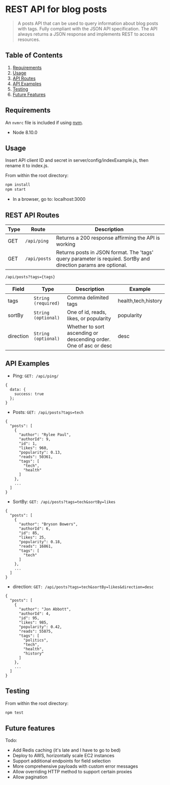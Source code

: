 # REST API for blog posts

> A posts API that can be used to query information about blog posts with tags. Fully compliant with the JSON API specification. The API always returns a JSON response and implements REST to access resources.

## Table of Contents

1. [Requirements](#requirements)
2. [Usage](#Usage)
3. [API Routes](#REST-API-Routes)
4. [API Examples](#API-Examples)
5. [Testing](#Testing)
6. [Future Features](#Future-features)

## Requirements

An `nvmrc` file is included if using [nvm](https://github.com/creationix/nvm).

- Node 8.10.0

## Usage
Insert API client ID and secret in server/config/indexExample.js, then rename it to index.js.
 
From within the root directory:
```sh
npm install
npm start
```
- In a browser, go to: localhost:3000

## REST API Routes

| Type  | Route | Description |
| ------------- | ------------- |------------- |
| GET  | ```/api/ping```  | Returns a 200 response affirming the API is working |
| GET  | ```/api/posts```  | Returns posts in JSON format. The 'tags' query parameter is requied. SortBy and direction params are optional. |

```/api/posts?tags={tags}```

| Field  | Type | Description | Example | 
| ------------- | ------------- |------------- |------------- |
| tags  | ```String (required)```  | Comma delimited tags | health,tech,history |
| sortBy  | ```String (optional)```  | One of id, reads, likes, or popularity | popularity |
| direction  | ```String (optional)```  | Whether to sort ascending or descending order. One of asc or desc | desc |

## API Examples

- Ping:
```GET: /api/ping/```
```
{
  data: {
    success: true
  };
}
  ```

- Posts:
```GET: /api/posts?tags=tech```
```
{
  "posts": [
    {
      "author": "Rylee Paul",
      "authorId": 9,
      "id": 1,
      "likes": 960,
      "popularity": 0.13,
      "reads": 50361,
      "tags": [
        "tech",
        "health"
      ]
    },
    ...
  ]
}
  ```

- SortBy:
```GET: /api/posts?tags=tech&sortBy=likes```
```
{
  "posts": [
    {
      "author": "Bryson Bowers",
      "authorId": 6,
      "id": 85,
      "likes": 25,
      "popularity": 0.18,
      "reads": 16861,
      "tags": [
        "tech"
      ]
    },
    ...
  ]
}
  ```

- direction:
```GET: /api/posts?tags=tech&sortBy=likes&direction=desc```
```
{
  "posts": [
    {
      "author": "Jon Abbott",
      "authorId": 4,
      "id": 95,
      "likes": 985,
      "popularity": 0.42,
      "reads": 55875,
      "tags": [
        "politics",
        "tech",
        "health",
        "history"
      ]
    },
    ...
  ]
}
  ```

## Testing

From within the root directory:
```sh
npm test
```

## Future features
Todo:
  - Add Redis caching (it's late and I have to go to bed)
  - Deploy to AWS, horizontally scale EC2 instances
  - Support additional endpoints for field selection
  - More comprehensive payloads with custom error messages
  - Allow overriding HTTP method to support certain proxies
  - Allow pagination

